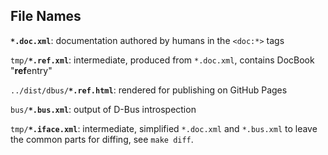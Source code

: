 

## File Names

**`*.doc.xml`**: documentation authored by humans in the `<doc:*>` tags

`tmp/`**`*.ref.xml`**: intermediate, produced from `*.doc.xml`, contains DocBook
"**ref**entry"

`../dist/dbus/`**`*.ref.html`**: rendered for publishing on GitHub Pages

`bus/`**`*.bus.xml`**: output of D-Bus introspection

`tmp/`**`*.iface.xml`**: intermediate, simplified `*.doc.xml` and `*.bus.xml`
to leave the common parts for diffing, see `make diff`.

